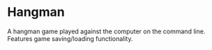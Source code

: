 # Hangman

A hangman game played against the computer on the command line.  Features
game saving/loading functionality.